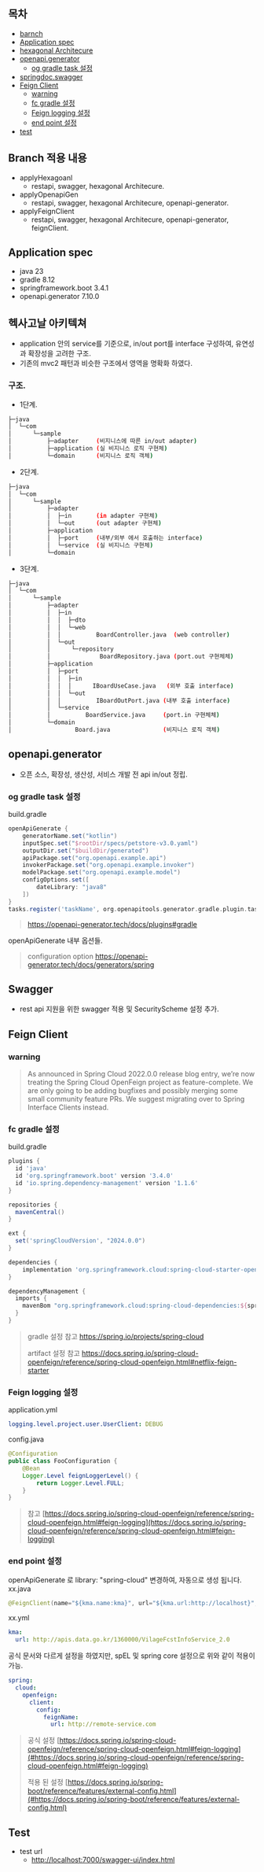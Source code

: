 ## 목차
- [barnch](#Branch-적용-내용)
- [Application spec](#Application-spec)
- [hexagonal Architecure](#헥사고날-아키텍쳐)
- [openapi.generator](#openapigenerator)
  - [og gradle task 설정](#og-gradle-task-설정)
- [springdoc.swagger](#Swagger)
- [Feign Client](#Feign-Client)
  - [warning](#warning)
  - [fc gradle 설정](#fc-gradle-설정)
  - [Feign logging 설정](#Feign-logging-설정)
  - [end point 설정](#end-point-설정정)
- [test](#test)
## Branch 적용 내용
- applyHexagoanl
  - restapi, swagger, hexagonal Architecure.
- applyOpenapiGen
  - restapi, swagger, hexagonal Architecure, openapi-generator.
- applyFeignClient
  - restapi, swagger, hexagonal Architecure, openapi-generator, feignClient.
## Application spec
- java 23
- gradle 8.12
- springframework.boot 3.4.1
- openapi.generator 7.10.0
## 헥사고날 아키텍쳐
- application 안의 service를 기준으로, in/out port를 interface 구성하여, 유연성과 확장성을 고려한 구조.
- 기존의 mvc2 패턴과 비슷한 구조에서 영역을 명확화 하였다.
### 구조.
- 1단계.
```bash
├─java
│  └─com
│      └─sample
│          ├─adapter     (비지니스에 따른 in/out adapter)
│          ├─application (실 비지니스 로직 구현체)
│          └─domain      (비지니스 로직 객체)
```
- 2단계.
```bash
├─java
│  └─com
│      └─sample
│          ├─adapter
│          │  ├─in       (in adapter 구현체)
│          │  └─out      (out adapter 구현체)
│          ├─application
│          │  ├─port     (내부/외부 에서 호출하는 interface)
│          │  └─service  (실 비지니스 구현체)
│          └─domain
```
- 3단계.
```bash
├─java
│  └─com
│      └─sample
│          ├─adapter
│          │  ├─in
│          │  │  ├─dto
│          │  │  └─web
│          │  │          BoardController.java  (web controller)
│          │  └─out
│          │      └─repository
│          │              BoardRepository.java (port.out 구현체체)
│          ├─application
│          │  ├─port
│          │  │  ├─in
│          │  │  │      IBoardUseCase.java   (외부 호출 interface)
│          │  │  └─out
│          │  │          IBoardOutPort.java (내부 호출 interface)
│          │  └─service
│          │          BoardService.java     (port.in 구현체체)
│          └─domain
│                  Board.java               (비지니스 로직 객체)
```
## openapi.generator
- 오픈 소스, 확장성, 생산성, 서비스 개발 전 api in/out 정립.
### og gradle task 설정
build.gradle
```gradle
openApiGenerate {
    generatorName.set("kotlin")
    inputSpec.set("$rootDir/specs/petstore-v3.0.yaml")
    outputDir.set("$buildDir/generated")
    apiPackage.set("org.openapi.example.api")
    invokerPackage.set("org.openapi.example.invoker")
    modelPackage.set("org.openapi.example.model")
    configOptions.set([
        dateLibrary: "java8"
    ])
}
tasks.register('taskName', org.openapitools.generator.gradle.plugin.tasks.GenerateTask) { ... }
```
> https://openapi-generator.tech/docs/plugins#gradle

openApiGenerate 내부 옵션들.
> configuration option https://openapi-generator.tech/docs/generators/spring
## Swagger
- rest api 지원을 위한 swagger 적용 및 SecurityScheme 설정 추가.
## Feign Client
### warning
> As announced in Spring Cloud 2022.0.0 release blog entry, we’re now treating the Spring Cloud OpenFeign project as feature-complete. We are only going to be adding bugfixes and possibly merging some small community feature PRs. We suggest migrating over to Spring Interface Clients instead.
### fc gradle 설정
build.gradle
```gradle
plugins {
  id 'java'
  id 'org.springframework.boot' version '3.4.0'
  id 'io.spring.dependency-management' version '1.1.6'
}

repositories {
  mavenCentral()
}

ext {
  set('springCloudVersion', "2024.0.0")
}

dependencies {
    implementation 'org.springframework.cloud:spring-cloud-starter-openfeign'
}

dependencyManagement {
  imports {
    mavenBom "org.springframework.cloud:spring-cloud-dependencies:${springCloudVersion}"
  }
}
```
> gradle 설정 참고 https://spring.io/projects/spring-cloud
> 
> artifact 설정 참고 https://docs.spring.io/spring-cloud-openfeign/reference/spring-cloud-openfeign.html#netflix-feign-starter
### Feign logging 설정 
application.yml
```yaml
logging.level.project.user.UserClient: DEBUG
```
config.java
```java
@Configuration
public class FooConfiguration {
	@Bean
	Logger.Level feignLoggerLevel() {
		return Logger.Level.FULL;
	}
}
```
> 참고 [https://docs.spring.io/spring-cloud-openfeign/reference/spring-cloud-openfeign.html#feign-logging](https://docs.spring.io/spring-cloud-openfeign/reference/spring-cloud-openfeign.html#feign-logging)
### end point 설정
openApiGenerate 로 library: "spring-cloud" 변경하여, 자동으로 생성 됩니다.
xx.java
```java
@FeignClient(name="${kma.name:kma}", url="${kma.url:http://localhost}", configuration = ClientConfiguration.class)
```
xx.yml
```yml
kma:
  url: http://apis.data.go.kr/1360000/VilageFcstInfoService_2.0
```
공식 문서와 다르게 설정을 하였지만, spEL 및 spring core 설정으로 위와 같이 적용이 가능.
```yml
spring:
  cloud:
    openfeign:
      client:
        config:
          feignName:
            url: http://remote-service.com
```
> 공식 설정 [https://docs.spring.io/spring-cloud-openfeign/reference/spring-cloud-openfeign.html#feign-logging](#https://docs.spring.io/spring-cloud-openfeign/reference/spring-cloud-openfeign.html#feign-logging)
>
> 적용 된 설정 [https://docs.spring.io/spring-boot/reference/features/external-config.html](#https://docs.spring.io/spring-boot/reference/features/external-config.html)
## Test
- test url
  - [http://localhost:7000/swagger-ui/index.html](http://localhost:7000/swagger-ui/index.html)
